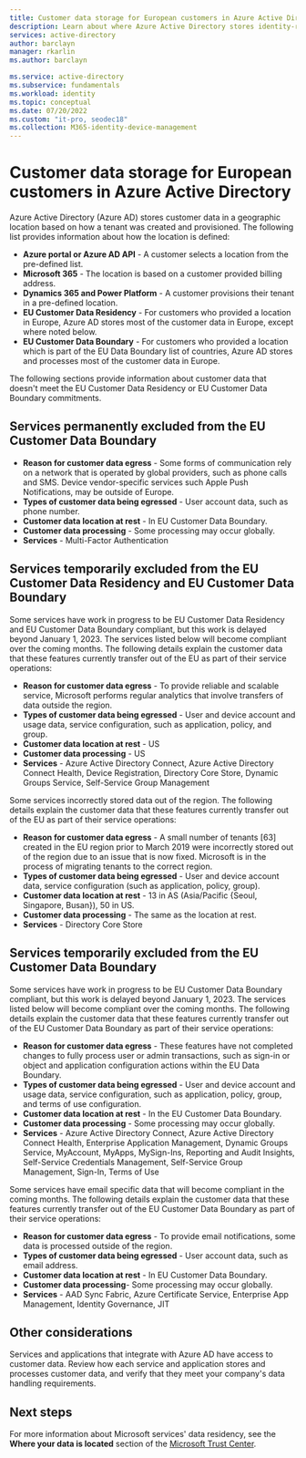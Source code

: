 ```yaml
---
title: Customer data storage for European customers in Azure Active Directory
description: Learn about where Azure Active Directory stores identity-related data for its European customers.
services: active-directory
author: barclayn
manager: rkarlin
ms.author: barclayn

ms.service: active-directory
ms.subservice: fundamentals
ms.workload: identity
ms.topic: conceptual
ms.date: 07/20/2022
ms.custom: "it-pro, seodec18"
ms.collection: M365-identity-device-management
---
```


# Customer data storage for European customers in Azure Active Directory

Azure Active Directory (Azure AD) stores customer data in a geographic location based on how a tenant was created and provisioned. The following list provides information about how the location is defined:

* **Azure portal or Azure AD API** - A customer selects a location from the pre-defined list.
* **Microsoft 365** - The location is based on a customer provided billing address.
* **Dynamics 365 and Power Platform** - A customer provisions their tenant in a pre-defined location.
* **EU Customer Data Residency** - For customers who provided a location in Europe, Azure AD stores most of the customer data in Europe, except where noted below.
* **EU Customer Data Boundary** - For customers who provided a location which is part of the EU Data Boundary list of countries, Azure AD stores and processes most of the customer data in Europe.

The following sections provide information about customer data that doesn't meet the EU Customer Data Residency or EU Customer Data Boundary commitments.

## Services permanently excluded from the EU Customer Data Boundary

* **Reason for customer data egress** - Some forms of communication rely on a network that is operated by global providers, such as phone calls and SMS. Device vendor-specific services such Apple Push Notifications, may be outside of Europe.
* **Types of customer data being egressed** - User account data, such as phone number.
* **Customer data location at rest** - In EU Customer Data Boundary.
* **Customer data processing** - Some processing may occur globally.
* **Services** - Multi-Factor Authentication

## Services temporarily excluded from the EU Customer Data Residency and EU Customer Data Boundary

Some services have work in progress to be EU Customer Data Residency and EU Customer Data Boundary compliant, but this work is delayed beyond January 1, 2023. The services listed below will become compliant over the coming months. The following details explain the customer data that these features currently transfer out of the EU as part of their service operations:

* **Reason for customer data egress** - To provide reliable and scalable service, Microsoft performs regular analytics that involve transfers of data outside the region.
* **Types of customer data being egressed** - User and device account and usage data, service configuration, such as application, policy, and group.  
* **Customer data location at rest** - US
* **Customer data processing** - US
* **Services** - Azure Active Directory Connect, Azure Active Directory Connect Health, Device Registration, Directory Core Store, Dynamic Groups Service, Self-Service Group Management

Some services incorrectly stored data out of the region. The following details explain the customer data that these features currently transfer out of the EU as part of their service operations:

* **Reason for customer data egress** - A small number of tenants [63] created in the EU region prior to March 2019 were incorrectly stored out of the region due to an issue that is now fixed. Microsoft is in the process of migrating tenants to the correct region.  
* **Types of customer data being egressed** - User and device account data, service configuration (such as application, policy, group).
* **Customer data location at rest** -  13 in AS (Asia/Pacific {Seoul, Singapore, Busan}), 50 in US.
* **Customer data processing** - The same as the location at rest.
* **Services** - Directory Core Store

## Services temporarily excluded from the EU Customer Data Boundary

Some services have work in progress to be EU Customer Data Boundary compliant, but this work is delayed beyond January 1, 2023. The services listed below will become compliant over the coming months. The following details explain the customer data that these features currently transfer out of the EU Customer Data Boundary as part of their service operations:

* **Reason for customer data egress** - These features have not completed changes to fully process user or admin transactions, such as sign-in or object and application configuration actions within the EU Data Boundary.
* **Types of customer data being egressed** - User and device account and usage data, service configuration, such as application, policy, group, and terms of use configuration.
* **Customer data location at rest** - In the EU Customer Data Boundary.
* **Customer data processing** - Some processing may occur globally.  
* **Services** - Azure Active Directory Connect, Azure Active Directory Connect Health, Enterprise Application Management, Dynamic Groups Service, MyAccount, MyApps, MySign-Ins, Reporting and Audit Insights, Self-Service Credentials Management, Self-Service Group Management, Sign-In, Terms of Use

Some services have email specific data that will become compliant in the coming months. The following details explain the customer data that these features currently transfer out of the EU Customer Data Boundary as part of their service operations:

* **Reason for customer data egress** - To provide email notifications, some data is processed outside of the region.  
* **Types of customer data being egressed** - User account data, such as email address.  
* **Customer data location at rest** - In EU Customer Data Boundary.
* **Customer data processing**- Some processing may occur globally.
* **Services** - AAD Sync Fabric, Azure Certificate Service, Enterprise App Management, Identity Governance, JIT

## Other considerations

Services and applications that integrate with Azure AD have access to customer data. Review how each service and application stores and processes customer data, and verify that they meet your company's data handling requirements.

## Next steps

For more information about Microsoft services' data residency, see the **Where your data is located** section of the [Microsoft Trust Center](https://www.microsoft.com/en-us/trust-center/privacy/data-location?rtc=1).
